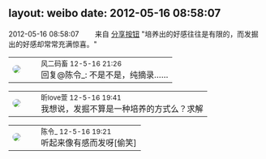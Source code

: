 layout: weibo
date: 2012-05-16 08:58:07
---
<meta name="referrer" content="no-referrer" />

2012-05-16 08:58:07  &nbsp;&nbsp;&nbsp;&nbsp;&nbsp;&nbsp; 来自 <a href="http://app.weibo.com/t/feed/cUcI1A" rel="nofollow">分享按钮</a>
"培养出的好感往往是有限的，而发掘出的好感却常常充满惊喜。" ​​​

<table style="width: 100%;">
  <tr>
    <td style="width: 40px;"><img style="border-radius:50%" src="https://tva3.sinaimg.cn/crop.0.0.639.639.50/6d2a6003jw8f3idy69w2gj20hs0hrt9g.jpg?KID=imgbed,tva&Expires=1624466443&ssig=Lt0H6DXL4%2B"></td>
    <td colspan="2"><small>风二码畜 12-5-16 21:26</small><br/>回复@陈令_: 不是不是，纯摘录……</td>
  </tr>
</table>

<table style="width: 100%;">
  <tr>
    <td style="width: 40px;"><img style="border-radius:50%" src="https://tva3.sinaimg.cn/crop.0.0.180.180.50/6958d0e3jw1e8qgp5bmzyj2050050aa8.jpg?KID=imgbed,tva&Expires=1624466443&ssig=A9ClpEULi2"></td>
    <td colspan="2"><small>昕love萱 12-5-16 19:41</small><br/>我想说，发掘不算是一种培养的方式么？求解</td>
  </tr>
</table>

<table style="width: 100%;">
  <tr>
    <td style="width: 40px;"><img style="border-radius:50%" src="https://tva2.sinaimg.cn/crop.0.0.180.180.50/6ccc9e5fjw1e8qgp5bmzyj2050050aa8.jpg?KID=imgbed,tva&Expires=1624466443&ssig=U%2FmMxhmVox"></td>
    <td colspan="2"><small>陈令_ 12-5-16 19:21</small><br/>听起来像有感而发呀[偷笑]</td>
  </tr>
</table>
